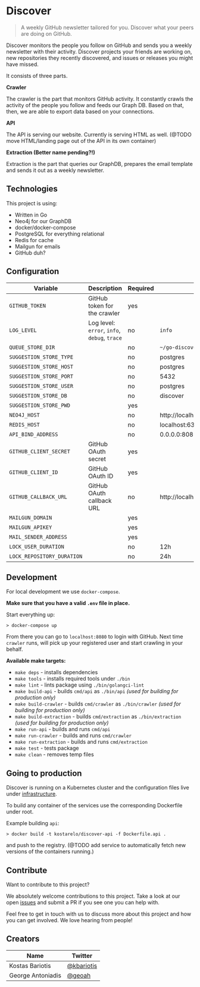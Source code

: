 # Discover

> A weekly GitHub newsletter tailored for you. Discover what your peers are doing on GitHub.

Discover monitors the people you follow on GitHub and sends you a weekly newsletter with their activity. Discover projects your friends are working on, new repositories they recently discovered, and issues or releases you might have missed.

It consists of three parts.

__Crawler__

The crawler is the part that monitors GitHub activity. It constantly crawls the activity of the people you follow and feeds our Graph DB. Based on that, then, we are able to export data based on your connections.

__API__

The API is serving our website. Currently is serving HTML as well. (@TODO move HTML/landing page out of the API in its own container)

__Extraction (Better name pending?!)__

Extraction is the part that queries our GraphDB, prepares the email template and sends it out as a weekly newsletter.

## Technologies

This project is using:

* Written in Go
* Neo4j for our GraphDB
* docker/docker-compose
* PostgreSQL for everything relational
* Redis for cache
* Mailgun for emails
* GitHub duh?

## Configuration

| Variable | Description | Required | Default |
| --- | --- | --- | --- |
| `GITHUB_TOKEN` | GitHub token for the crawler | yes | |
| `LOG_LEVEL` | Log level: `error`, `info`, `debug`, `trace` | no | `info` |
| `QUEUE_STORE_DIR` | | no | `~/go-discover` |
| `SUGGESTION_STORE_TYPE` | | no | postgres |
| `SUGGESTION_STORE_HOST` | | no | postgres |
| `SUGGESTION_STORE_PORT` | | no | 5432 |
| `SUGGESTION_STORE_USER` | | no | postgres |
| `SUGGESTION_STORE_DB` | | no | discover |
| `SUGGESTION_STORE_PWD` | | yes |
| `NEO4J_HOST` | | no | http://localhost:7474/db/data |
| `REDIS_HOST` | | no | localhost:6379 |
| `API_BIND_ADDRESS` | | no | 0.0.0.0:8080 |
| `GITHUB_CLIENT_SECRET` | GitHub OAuth secret | yes | |
| `GITHUB_CLIENT_ID` | GitHub OAuth ID | yes | |
| `GITHUB_CALLBACK_URL` | GitHub OAuth callback URL | no | http://localhost:8080/github/callback |
| `MAILGUN_DOMAIN` | | yes | |
| `MAILGUN_APIKEY` | | yes | |
| `MAIL_SENDER_ADDRESS` | | yes | |
| `LOCK_USER_DURATION` | | no | 12h |
| `LOCK_REPOSITORY_DURATION` | | no | 24h | |

## Development

For local development we use `docker-compose`.

**Make sure that you have a valid `.env` file in place.**

Start everything up:

`> docker-compose up`

From there you can go to `localhost:8080` to login with GitHub. Next time `crawler` runs, will pick up your registered user and start crawling in your behalf.

__Available make targets:__

* `make deps` - installs dependencies
* `make tools` - installs required tools under `./bin`
* `make lint` - lints package using `./bin/golangci-lint`
* `make build-api` - builds `cmd/api` as `./bin/api` _(used for building for production only)_
* `make build-crawler` - builds `cmd/crawler` as `./bin/crawler` _(used for building for production only)_
* `make build-extraction` - builds `cmd/extraction` as `./bin/extraction` _(used for building for production only)_
* `make run-api` - builds and runs `cmd/api`
* `make run-crawler` - builds and runs `cmd/crawler`
* `make run-extraction` - builds and runs `cmd/extraction`
* `make test` - tests package
* `make clean` - removes temp files

## Going to production

Discover is running on a Kubernetes cluster and the configuration files live under [infrastructure](https://github.com/kbariotis/go-discover/tree/master/infrastructure).

To build any container of the services use the corresponding Dockerfile under root.

Example building `api`:

`> docker build -t kostarelo/discover-api -f Dockerfile.api .`

and push to the registry. (@TODO add service to automatically fetch new versions of the containers running.)

## Contribute

Want to contribute to this project?

We absolutely welcome contributions to this project. Take a look at our open [issues](https://github.com/kbariotis/go-discover/issues) and submit a PR if you see one you can help with.

Feel free to get in touch with us to discuss more about this project and how you can get involved. We love hearing from people!

## Creators

| Name | Twitter |
| --- | --- |
| Kostas Bariotis | [@kbariotis](https://twitter.com/kbariotis) |
| George Antoniadis | [@geoah](https://twitter.com/geoah) |
